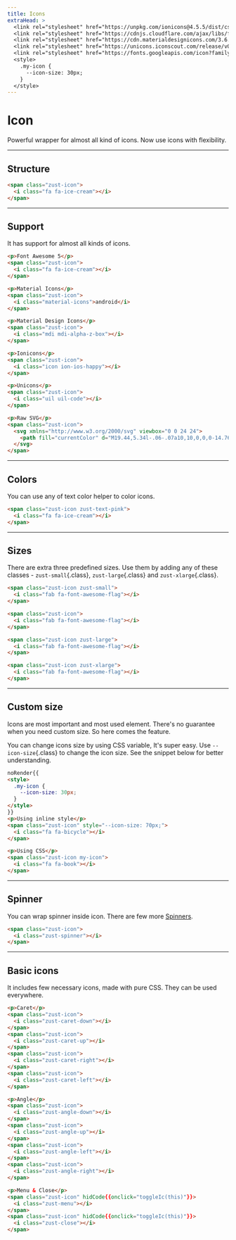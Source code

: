 ```yaml
---
title: Icons
extraHead: >
  <link rel="stylesheet" href="https://unpkg.com/ionicons@4.5.5/dist/css/ionicons.min.css">
  <link rel="stylesheet" href="https://cdnjs.cloudflare.com/ajax/libs/font-awesome/5.8.2/css/all.css">
  <link rel="stylesheet" href="https://cdn.materialdesignicons.com/3.6.95/css/materialdesignicons.min.css">
  <link rel="stylesheet" href="https://unicons.iconscout.com/release/v0.0.4/css/unicons.css">
  <link rel="stylesheet" href="https://fonts.googleapis.com/icon?family=Material+Icons">
  <style>
    .my-icon {
      --icon-size: 30px;
    }
  </style>
---
```


# Icon
Powerful wrapper for almost all kind of icons. Now use icons with flexibility.

---


## Structure
```html {snippet}
<span class="zust-icon">
  <i class="fa fa-ice-cream"></i>
</span>
```
---


## Support
It has support for almost all kinds of icons.

```html {snippet}
<p>Font Awesome 5</p>
<span class="zust-icon">
  <i class="fa fa-ice-cream"></i>
</span>

<p>Material Icons</p>
<span class="zust-icon">
  <i class="material-icons">android</i>
</span>

<p>Material Design Icons</p>
<span class="zust-icon">
  <i class="mdi mdi-alpha-z-box"></i>
</span>

<p>Ionicons</p>
<span class="zust-icon">
  <i class="icon ion-ios-happy"></i>
</span>

<p>Unicons</p>
<span class="zust-icon">
  <i class="uil uil-code"></i>
</span>

<p>Raw SVG</p>
<span class="zust-icon">
  <svg xmlns="http://www.w3.org/2000/svg" viewbox="0 0 24 24">
    <path fill="currentColor" d="M19.44,5.34l-.06-.07a10,10,0,0,0-14.76,0l-.06.07A10,10,0,1,0,22,12,9.93,9.93,0,0,0,19.44,5.34ZM12,4a7.87,7.87,0,0,1,3.86,1H8.14A7.87,7.87,0,0,1,12,4ZM5.76,7H18.24a8,8,0,0,1,1.69,4H4.07A8,8,0,0,1,5.76,7ZM12,20a8,8,0,0,1-7.93-7H19.93A8,8,0,0,1,12,20ZM8,8A1,1,0,1,0,9,9,1,1,0,0,0,8,8Zm6,0a1,1,0,1,0,1,1A1,1,0,0,0,14,8Zm-3,9.93a1,1,0,0,0,.49.13,1,1,0,0,0,.87-.51A3,3,0,0,1,15,16a1,1,0,0,0,0-2,5,5,0,0,0-4.37,2.57A1,1,0,0,0,11,17.93Z"></path>
  </svg>
</span>
```
---


## Colors
You can use any of text color helper to color icons.

```html {snippet}
<span class="zust-icon zust-text-pink">
  <i class="fa fa-ice-cream"></i>
</span>
```
---


## Sizes
There are extra three predefined sizes. Use them by adding any of these classes - `zust-small`{.class}, `zust-large`{.class} and `zust-xlarge`{.class}.

```html {snippet}
<span class="zust-icon zust-small">
  <i class="fab fa-font-awesome-flag"></i>
</span>

<span class="zust-icon">
  <i class="fab fa-font-awesome-flag"></i>
</span>

<span class="zust-icon zust-large">
  <i class="fab fa-font-awesome-flag"></i>
</span>

<span class="zust-icon zust-xlarge">
  <i class="fab fa-font-awesome-flag"></i>
</span>
```
---


## Custom size
Icons are most important and most used element. There's no guarantee when you need custom size. So here comes the feature.

You can change icons size by using CSS variable, It's super easy. Use `--icon-size`{.class} to change the icon size. See the snippet below for better understanding.

```html {snippet}
noRender{{
<style>
  .my-icon {
    --icon-size: 30px;
  }
</style>
}}
<p>Using inline style</p>
<span class="zust-icon" style="--icon-size: 70px;">
  <i class="fa fa-bicycle"></i>
</span>

<p>Using CSS</p>
<span class="zust-icon my-icon">
  <i class="fa fa-book"></i>
</span>
```
---


## Spinner
You can wrap spinner inside icon. There are few more [Spinners](spinner).

```html {snippet}
<span class="zust-icon">
  <i class="zust-spinner"></i>
</span>
```
---


## Basic icons
It includes few necessary icons, made with pure CSS. They can be used everywhere.

```html {snippet}
<p>Caret</p>
<span class="zust-icon">
  <i class="zust-caret-down"></i>
</span>
<span class="zust-icon">
  <i class="zust-caret-up"></i>
</span>
<span class="zust-icon">
  <i class="zust-caret-right"></i>
</span>
<span class="zust-icon">
  <i class="zust-caret-left"></i>
</span>

<p>Angle</p>
<span class="zust-icon">
  <i class="zust-angle-down"></i>
</span>
<span class="zust-icon">
  <i class="zust-angle-up"></i>
</span>
<span class="zust-icon">
  <i class="zust-angle-left"></i>
</span>
<span class="zust-icon">
  <i class="zust-angle-right"></i>
</span>

<p>Menu & Close</p>
<span class="zust-icon" hidCode{{onclick="toggleIc(this)"}}>
  <i class="zust-menu"></i>
</span>
<span class="zust-icon" hidCode{{onclick="toggleIc(this)"}}>
  <i class="zust-close"></i>
</span>
```


<script>
window.addEventListener('DOMContentLoaded', function () {
  window.toggleIc = function (el) {
    if (el.querySelector('i').classList.contains('zust-menu')) {
      el.querySelector('i').classList.remove('zust-menu');
      el.querySelector('i').classList.add('zust-close');
    } else {
      el.querySelector('i').classList.remove('zust-close');
      el.querySelector('i').classList.add('zust-menu');
    }
  }
})
</script>
